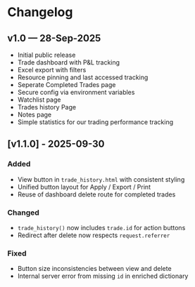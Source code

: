 # Changelog

## v1.0 — 28-Sep-2025
- Initial public release
- Trade dashboard with P&L tracking
- Excel export with filters
- Resource pinning and last accessed tracking
- Seperate Completed Trades page
- Secure config via environment variables
- Watchlist page
- Trades history Page
- Notes page 
- Simple statistics for our trading performance tracking

## [v1.1.0] - 2025-09-30
### Added
- View button in `trade_history.html` with consistent styling
- Unified button layout for Apply / Export / Print
- Reuse of dashboard delete route for completed trades

### Changed
- `trade_history()` now includes `trade.id` for action buttons
- Redirect after delete now respects `request.referrer`

### Fixed
- Button size inconsistencies between view and delete
- Internal server error from missing `id` in enriched dictionary
